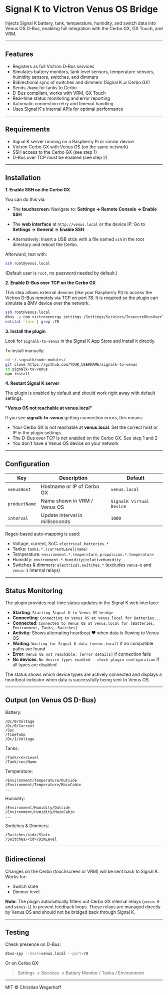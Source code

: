 # Signal K to Victron Venus OS Bridge

Injects Signal K battery, tank, temperature, humidity, and switch data into Venus OS D-Bus, enabling full integration with the Cerbo GX, GX Touch, and VRM.

---

## Features

- Registers as full Victron D-Bus services
- Simulates battery monitors, tank level sensors, temperature sensors, humidity sensors, switches, and dimmers
- Bidirectional sync of switches and dimmers (Signal K ⇄ Cerbo GX)
- Sends `/Name` for tanks to Cerbo
- D-Bus compliant, works with VRM, GX Touch
- Real-time status monitoring and error reporting
- Automatic connection retry and timeout handling
- Uses Signal K's internal APIs for optimal performance

---

## Requirements

- Signal K server running on a Raspberry Pi or similar device
- Victron Cerbo GX with Venus OS (on the same network)
- SSH access to the Cerbo GX (see step 1)
- D-Bus over TCP must be enabled (see step 2)

---

## Installation

**1. Enable SSH on the Cerbo GX**

You can do this via:

- The **touchscreen**: Navigate to: **Settings → Remote Console → Enable SSH**

- The **web interface** at `http://venus.local` or the device IP: Go to **Settings → General → Enable SSH**

- Alternatively: Insert a USB stick with a file named `ssh` in the root directory and reboot the Cerbo.

Afterward, test with:

```bash
ssh root@venus.local
```

(Default user is `root`, no password needed by default.)


**2. Enable D-Bus over TCP on the Cerbo GX**

This step allows external devices (like your Raspberry Pi) to access the Victron D-Bus remotely via TCP on port 78. It is required so the plugin can simulate a BMV device over the network.

```bash
ssh root@venus.local
dbus -y com.victronenergy.settings /Settings/Services/InsecureDbusOverTcp SetValue 1
netstat -tuln | grep :78
```


**3. Install the plugin**

Look for `signalk-to-venus` in the Signal K App Store and install it directly.

To install manually:
```bash
cd ~/.signalk/node_modules/
git clone https://github.com/YOUR_USERNAME/signalk-to-venus
cd signalk-to-venus
npm install
```

**4. Restart Signal K server**

The plugin is enabled by default and should work right away with default settings.

**"Venus OS not reachable at venus.local"**

If you see **signalk-to-venus** getting connection errors, this means:
- Your Cerbo GX is not reachable at **venus.local**. Set the correct host or IP in the plugin settings.
- The D-Bus over TCP is not enabled on the Cerbo GX. See step 1 and 2
- You don't have a Venus OS device on your network

---

## Configuration

| Key                  | Description                                      | Default                   |
|----------------------|--------------------------------------------------|---------------------------|
| `venusHost`          | Hostname or IP of Cerbo GX                       | `venus.local`             |
| `productName`        | Name shown in VRM / Venus OS                     | `SignalK Virtual Device`     |
| `interval`           | Update interval in milliseconds                  | `1000`                    |

Regex-based auto-mapping is used:
- Voltage, current, SoC: `electrical.batteries.*`
- Tanks: `tanks.*.(currentLevel|name)`
- Temperature: `environment.*.temperature`, `propulsion.*.temperature`
- Humidity: `environment.*.humidity|relativeHumidity`
- Switches & dimmers: `electrical.switches.*` (excludes `venus-0` and `venus-1` internal relays)

---

## Status Monitoring

The plugin provides real-time status updates in the Signal K web interface:

- **Starting**: `Starting Signal K to Venus OS bridge`
- **Connecting**: `Connecting to Venus OS at venus.local for Batteries...`
- **Connected**: `Connected to Venus OS at venus.local for [Batteries, Environment, Tanks, Switches]`
- **Activity**: Shows alternating heartbeat ♥︎ when data is flowing to Venus OS
- **Waiting**: `Waiting for Signal K data (venus.local)` if no compatible paths are found
- **Error**: `Venus OS not reachable: [error details]` if connection fails
- **No devices**: `No device types enabled - check plugin configuration` if all types are disabled

The status shows which device types are actively connected and displays a heartbeat indicator when data is successfully being sent to Venus OS.

---

## Output (on Venus OS D-Bus)

Battery:
```
/Dc/0/Voltage
/Dc/0/Current
/Soc
/TimeToGo
/Dc/1/Voltage
```

Tanks:
```
/Tank/<n>/Level
/Tank/<n>/Name
```

Temperature:
```
/Environment/Temperature/Outside
/Environment/Temperature/MainCabin
...
```

Humidity:
```
/Environment/Humidity/Outside
/Environment/Humidity/MainCabin
...
```

Switches & Dimmers:
```
/Switches/<id>/State
/Switches/<id>/DimLevel
```

---

## Bidirectional

Changes on the Cerbo (touchscreen or VRM) will be sent back to Signal K. Works for:
- Switch state
- Dimmer level

**Note**: The plugin automatically filters out Cerbo GX internal relays (`venus-0` and `venus-1`) to prevent feedback loops. These relays are managed directly by Venus OS and should not be bridged back through Signal K.

---

## Testing

Check presence on D-Bus:
```bash
dbus-spy --host=venus.local --port=78
```
Or on Cerbo GX:
> Settings → Services → Battery Monitor / Tanks / Environment

---

MIT © Christian Wegerhoff
